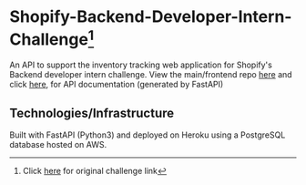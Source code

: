 # Shopify-Backend-Developer-Intern-Challenge[^1]
An API to support the inventory tracking web application for Shopify's Backend developer intern challenge.
View the main/frontend repo [here](https://github.com/leon-li1/Shopify-Backend-Developer-Intern-Challenge/) and click [here](https://inventory-tracker-server.herokuapp.com/docs), for API documentation (generated by FastAPI)

## Technologies/Infrastructure
Built with FastAPI (Python3) and deployed on Heroku using a PostgreSQL database hosted on AWS.

[^1]: Click [here](https://docs.google.com/document/d/1z9LZ_kZBUbg-O2MhZVVSqTmvDko5IJWHtuFmIu_Xg1A/edit#) for original challenge link